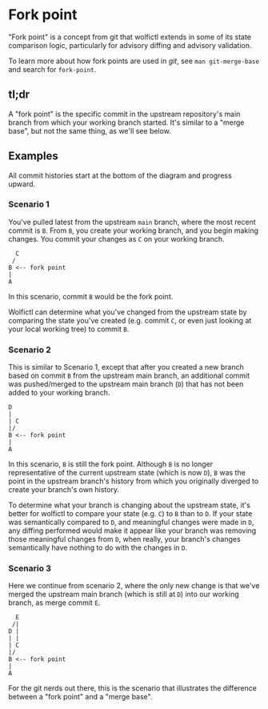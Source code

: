 # Fork point

"Fork point" is a concept from git that wolfictl extends in some of its state comparison logic, particularly for advisory diffing and advisory validation.

To learn more about how fork points are used in _git_, see `man git-merge-base` and search for `fork-point`.

## tl;dr

A "fork point" is the specific commit in the upstream repository's main branch from which your working branch started. It's similar to a "merge base", but not the same thing, as we'll see below.

## Examples

All commit histories start at the bottom of the diagram and progress upward.

### Scenario 1

You've pulled latest from the upstream `main` branch, where the most recent commit is `B`. From `B`, you create your working branch, and you begin making changes. You commit your changes as `C` on your working branch.

```text
  C
 /
B <-- fork point
|
A
```

In this scenario, commit `B` would be the fork point.

Wolfictl can determine what you've changed from the upstream state by comparing the state you've created (e.g. commit `C`, or even just looking at your local working tree) to commit `B`.

### Scenario 2

This is similar to Scenario 1, except that after you created a new branch based on commit `B` from the upstream main branch, an additional commit was pushed/merged to the upstream main branch (`D`) that has not been added to your working branch.

```text
D
|
| C
|/
B <-- fork point
|
A
```

In this scenario, `B` is still the fork point. Although `B` is no longer representative of the current upstream state (which is now `D`), `B` was the point in the upstream branch's history from which you originally diverged to create your branch's own history.

To determine what your branch is changing about the upstream state, it's better for wolfictl to compare your state (e.g. `C`) to `B` than to `D`. If your state was semantically compared to `D`, and meaningful changes were made in `D`, any diffing performed would make it appear like your branch was removing those meaningful changes from `D`, when really, your branch's changes semantically have nothing to do with the changes in `D`.

### Scenario 3

Here we continue from scenario 2, where the only new change is that we've merged the upstream main branch (which is still at `D`) into our working branch, as merge commit `E`.

```text
  E
 /|
D |
| |
| C
|/
B <-- fork point
|
A
```

For the git nerds out there, this is the scenario that illustrates the difference between a "fork point" and a "merge base".